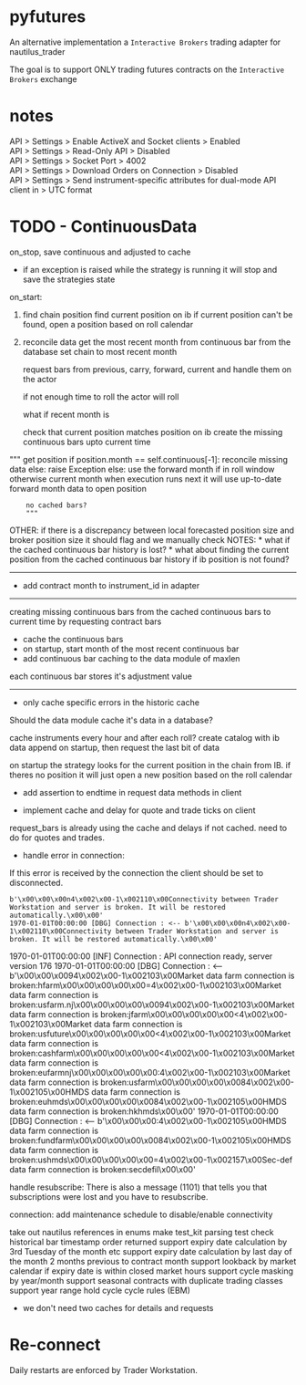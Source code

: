 # pyfutures

An alternative implementation a `Interactive Brokers` trading adapter for nautilus_trader  

The goal is to support ONLY trading futures contracts on the `Interactive Brokers` exchange  

# notes

API > Settings > Enable ActiveX and Socket clients > Enabled  
API > Settings > Read-Only API > Disabled  
API > Settings > Socket Port > 4002  
API > Settings > Download Orders on Connection > Disabled  
API > Settings > Send instrument-specific attributes for dual-mode API client in > UTC format  

# TODO - ContinuousData

on_stop, save continuous and adjusted to cache
- if an exception is raised while the strategy is running it will stop and save the strategies state

on_start:

1) find chain position
    find current position on ib
    if current position can't be found, open a position based on roll calendar

2) reconcile data
    get the most recent month from continuous bar from the database
    set chain to most recent month
    
    request bars from previous, carry, forward, current and handle them on the actor
    
    if not enough time to roll
    the actor will roll 

    what if recent month is 

    check that current position matches position on ib
    create the missing continuous bars upto current time

"""
        get position
            if position.month == self.continuous[-1]:
                reconcile missing data
            else:
                raise Exception
        else:
            use the forward month if in roll window otherwise current month
            when execution runs next it will use up-to-date forward month data to open position
        
        no cached bars?
        """
        
OTHER:
    if there is a discrepancy between local forecasted position size and broker position size it should flag and we manually check
NOTES:
    * what if the cached continuous bar history is lost?
    * what about finding the current position from the cached continuous bar history if ib position is not found?

-------------------------------------------------
* add contract month to instrument_id in adapter

-------------------------------------------------
creating missing continuous bars from the cached continuous bars to current time by requesting contract bars
- cache the continuous bars
- on startup, start month of the most recent continuous bar
- add continuous bar caching to the data module of maxlen

each continuous bar stores it's adjustment value

--------------------------
* only cache specific errors in the historic cache


Should the data module cache it's data in a database?


cache instruments every hour and after each roll?
create catalog with ib data append on startup, then request the last bit of data



on startup the strategy looks for the current position in the chain from IB.
if theres no position it will just open a new position based on the roll calendar



* add assertion to endtime in request data methods in client

* implement cache and delay for quote and trade ticks on client

request_bars is already using the cache and delays if not cached. need to do for quotes and trades.

* handle error in connection:

If this error is received by the connection the client should be set to disconnected.

    b'\x00\x00\x00n4\x002\x00-1\x002110\x00Connectivity between Trader Workstation and server is broken. It will be restored automatically.\x00\x00'
    1970-01-01T00:00:00 [DBG] Connection : <-- b'\x00\x00\x00n4\x002\x00-1\x002110\x00Connectivity between Trader Workstation and server is broken. It will be restored automatically.\x00\x00'
1970-01-01T00:00:00 [INF] Connection : API connection ready, server version 176
1970-01-01T00:00:00 [DBG] Connection : <-- b'\x00\x00\x0094\x002\x00-1\x002103\x00Market data farm connection is broken:hfarm\x00\x00\x00\x00\x00=4\x002\x00-1\x002103\x00Market data farm connection is broken:usfarm.nj\x00\x00\x00\x00\x0094\x002\x00-1\x002103\x00Market data farm connection is broken:jfarm\x00\x00\x00\x00\x00<4\x002\x00-1\x002103\x00Market data farm connection is broken:usfuture\x00\x00\x00\x00\x00<4\x002\x00-1\x002103\x00Market data farm connection is broken:cashfarm\x00\x00\x00\x00\x00<4\x002\x00-1\x002103\x00Market data farm connection is broken:eufarmnj\x00\x00\x00\x00\x00:4\x002\x00-1\x002103\x00Market data farm connection is broken:usfarm\x00\x00\x00\x00\x0084\x002\x00-1\x002105\x00HMDS data farm connection is broken:euhmds\x00\x00\x00\x00\x0084\x002\x00-1\x002105\x00HMDS data farm connection is broken:hkhmds\x00\x00'
1970-01-01T00:00:00 [DBG] Connection : <-- b'\x00\x00\x00:4\x002\x00-1\x002105\x00HMDS data farm connection is broken:fundfarm\x00\x00\x00\x00\x0084\x002\x00-1\x002105\x00HMDS data farm connection is broken:ushmds\x00\x00\x00\x00\x00=4\x002\x00-1\x002157\x00Sec-def data farm connection is broken:secdefil\x00\x00'

handle resubscribe:
    There is also a message (1101) that tells you that subscriptions were lost and you have to resubscribe.

connection:
    add maintenance schedule to disable/enable connectivity
    
take out nautilus references in enums
make test_kit parsing test
check historical bar timestamp order returned
support expiry date calculation by 3rd Tuesday of the month etc
support expiry date calculation by last day of the month 2 months previous to contract month
support lookback by market calendar if expiry date is within closed market hours
support cycle masking by year/month
support seasonal contracts with duplicate trading classes
support year range hold cycle cycle rules (EBM)

* we don't need two caches for details and requests

# Re-connect

Daily restarts are enforced by Trader Workstation.
